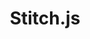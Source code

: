 ---
title: Stitch.js
content-type: "embed-doc"
order: 8

include: api/js-function.html

sections:
  - content: |
      For many Stitch data sources and destinations, the user must directly grant access to Stitch. For example: Granting access via an OAuth handshake between Stitch and an API. Stitch.js makes it easy to embed secure workflows for source and destination creation and management into your web application.

      Stitch sources require a unique sequence of connection steps specific to the source type. When a user is sent to a particular step using Stitch.js, the user will also be prompted to complete any successive steps to complete configuration of the source.

      Stitch.js supports the functions listed below. All of the functions expect an `options` object as the only argument and return a `Promise`.
---